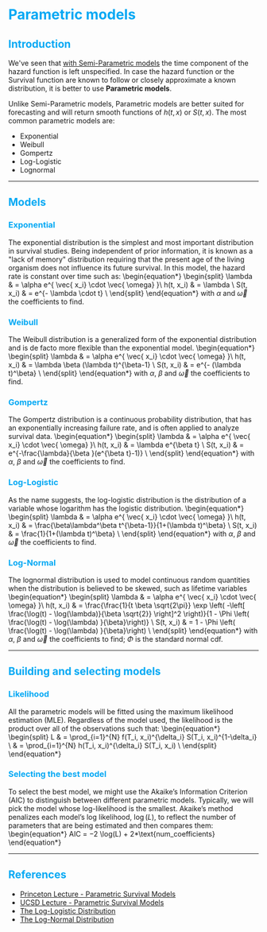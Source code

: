 <!-- # Parametric models-->
<style>
  h1, h2, h3, h4 { color: #04A9F4; }
</style>

# Parametric models

## Introduction

We've seen that [with Semi-Parametric models](semi_parametric.md) the time component of the hazard function is left unspecified. In case the hazard function or the Survival function are known to follow or closely approximate a known distribution, it is better to use **Parametric models**.

Unlike Semi-Parametric models, Parametric models are better suited for forecasting and will return smooth functions of $h(t, x)$ or $S(t, x)$. The most common parametric models are:

* Exponential
* Weibull
* Gompertz
* Log-Logistic
* Lognormal

---

## Models

### Exponential
The exponential distribution is the simplest and most important distribution in survival studies. Being independent of prior information, it is known as a "lack of memory" distribution requiring that the present age of the living organism does not influence its future survival. 
In this model, the hazard rate is constant over time such as:
\begin{equation*}
\begin{split}
\lambda    & = \alpha  e^{ \vec{ x_i} \cdot \vec{ \omega} }\\
h(t, x_i)  & =  \lambda  \\
S(t, x_i)  & =  e^{- \lambda \cdot t} \\
\end{split}
\end{equation*}
with $\alpha$ and $\vec{\omega}$ the coefficients to find.

</b>

### Weibull
The Weibull distribution is a generalized form of the exponential distribution and is de facto more flexible than the exponential model.
\begin{equation*}
\begin{split}
\lambda    & = \alpha  e^{ \vec{ x_i} \cdot \vec{ \omega} }\\
h(t, x_i)  & =  \lambda \beta (\lambda t)^{\beta-1} \\
S(t, x_i)  & =  e^{- (\lambda t)^\beta} \\
\end{split}
\end{equation*}
with $\alpha$, $\beta$ and $\vec{\omega}$ the coefficients to find.

</b>

### Gompertz
The Gompertz distribution is a continuous probability distribution, that has an exponentially increasing failure rate, and is often applied to analyze survival data.
\begin{equation*}
\begin{split}
\lambda    & = \alpha  e^{ \vec{ x_i} \cdot \vec{ \omega} }\\
h(t, x_i)  & = \lambda e^{\beta t} \\
S(t, x_i)  & = e^{-\frac{\lambda}{\beta }(e^{\beta t}-1)}   \\
\end{split}
\end{equation*}
with $\alpha$, $\beta$ and $\vec{\omega}$ the coefficients to find.

</b>

### Log-Logistic
As the name suggests, the log-logistic distribution is the distribution of a variable whose logarithm has the logistic distribution.
\begin{equation*}
\begin{split}
\lambda    & = \alpha  e^{ \vec{ x_i} \cdot \vec{ \omega} }\\
h(t, x_i)  & = \frac{\beta\lambda^\beta t^{\beta-1}}{1+(\lambda t)^\beta} \\
S(t, x_i)  & = \frac{1}{1+(\lambda t)^\beta}   \\
\end{split}
\end{equation*}
with $\alpha$, $\beta$ and $\vec{\omega}$ the coefficients to find.


</b>

### Log-Normal
The lognormal distribution is used to model continuous random quantities when the distribution is believed to be skewed, such as lifetime variables 
\begin{equation*}
\begin{split}
\lambda    & = \alpha  e^{ \vec{ x_i} \cdot \vec{ \omega} }\\
h(t, x_i)  & =  \frac{\frac{1}{t \beta \sqrt{2\pi}} \exp \left( -\left[ \frac{\log(t) - \log(\lambda)}{\beta \sqrt{2}} \right]^2 \right)}{1 - \Phi \left( \frac{\log(t) - \log(\lambda) }{\beta}\right)}       \\
S(t, x_i)  & = 1 - \Phi \left( \frac{\log(t) - \log(\lambda) }{\beta}\right)  \\
\end{split}
\end{equation*}
with $\alpha$, $\beta$ and $\vec{\omega}$ the coefficients to find; $\Phi$ is the standard normal cdf.


</b>
</b>

---

## Building and selecting models

### Likelihood
All the parametric models will be fitted using the maximum likelihood estimation (MLE). Regardless of the model used, the likelihood is the product over all of the observations such that:
\begin{equation*}
\begin{split}
L  & =  \prod_{i=1}^{N} f(T_i, x_i)^{\delta_i} S(T_i, x_i)^{1-\delta_i} \\
   & =  \prod_{i=1}^{N} h(T_i, x_i)^{\delta_i} S(T_i, x_i) \\
\end{split}
\end{equation*}

### Selecting the best model
To select the best model, we might use the Akaike’s Information Criterion (AIC) to distinguish between different parametric models. Typically, we will pick the model whose log-likelihood is the smallest. Akaike’s
method penalizes each model’s log likelihood, $\log(L)$, to reflect the number of parameters that are being estimated and then compares them:
\begin{equation*}
AIC = −2 \log(L) + 2*\text{num_coefficients}
\end{equation*}

---

## References
* [Princeton Lecture - Parametric Survival Models](https://data.princeton.edu/pop509/ParametricSurvival.pdf)
* [UCSD Lecture - Parametric Survival Models](http://www.math.ucsd.edu/~rxu/math284/slect4.pdf)
* [The Log-Logistic Distribution](http://www.randomservices.org/random/special/LogLogistic.html)
* [The Log-Normal Distribution](http://www.randomservices.org/random/special/LogNormal.html)